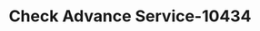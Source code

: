 ---
f_zip-code: 37160
f_state-code: TN
title: Check Advance Service-10434
f_phone: 931-684-6112
f_city-only: Shelbyville
f_address: 1862 North Main Street Shelbyville
f_location-unique-id: '10434'
slug: check-advance-service-10434
updated-on: '2024-05-30T13:46:58.046Z'
created-on: '2024-05-30T13:36:59.803Z'
published-on: '2024-05-30T13:54:32.469Z'
f_city-state: cms/city/shelbyville-tn.md
f_company: cms/company/check-advance-service.md
f_state: cms/state/tennessee.md
layout: '[payday-loan].html'
tags: payday-loan
---